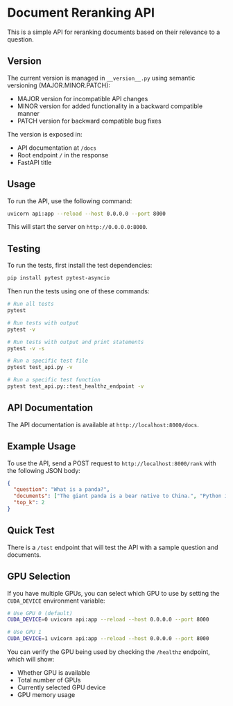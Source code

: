# Document Reranking API

This is a simple API for reranking documents based on their relevance to a question.

## Version

The current version is managed in `__version__.py` using semantic versioning (MAJOR.MINOR.PATCH):
- MAJOR version for incompatible API changes
- MINOR version for added functionality in a backward compatible manner
- PATCH version for backward compatible bug fixes

The version is exposed in:
- API documentation at `/docs`
- Root endpoint `/` in the response
- FastAPI title

## Usage

To run the API, use the following command:

```bash
uvicorn api:app --reload --host 0.0.0.0 --port 8000
```

This will start the server on `http://0.0.0.0:8000`.

## Testing

To run the tests, first install the test dependencies:

```bash
pip install pytest pytest-asyncio
```

Then run the tests using one of these commands:

```bash
# Run all tests
pytest

# Run tests with output
pytest -v

# Run tests with output and print statements
pytest -v -s

# Run a specific test file
pytest test_api.py -v

# Run a specific test function
pytest test_api.py::test_healthz_endpoint -v
```

## API Documentation

The API documentation is available at `http://localhost:8000/docs`.

## Example Usage

To use the API, send a POST request to `http://localhost:8000/rank` with the following JSON body:

```json
{
  "question": "What is a panda?",
  "documents": ["The giant panda is a bear native to China.", "Python is a programming language.", "Pandas eat bamboo as their main food source."],
  "top_k": 2
}
```

## Quick Test

There is a `/test` endpoint that will test the API with a sample question and documents.

## GPU Selection

If you have multiple GPUs, you can select which GPU to use by setting the `CUDA_DEVICE` environment variable:

```bash
# Use GPU 0 (default)
CUDA_DEVICE=0 uvicorn api:app --reload --host 0.0.0.0 --port 8000

# Use GPU 1
CUDA_DEVICE=1 uvicorn api:app --reload --host 0.0.0.0 --port 8000
```

You can verify the GPU being used by checking the `/healthz` endpoint, which will show:
- Whether GPU is available
- Total number of GPUs
- Currently selected GPU device
- GPU memory usage